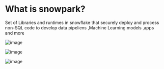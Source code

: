 
# What is snowpark?
Set of Libraries and runtimes in snowflake that securely deploy and process non-SQL code to develop data pipeliens ,Machine Learning models ,apps and more

![image](https://github.com/anjijava16/SnowFlakeDBUtils_RedShiftUtils/assets/5849522/94d2a564-cf8e-4d9b-ba1f-10b9d7eee249)


![image](https://github.com/anjijava16/SnowFlakeDBUtils_RedShiftUtils/assets/5849522/c34c39f9-0c0a-4dea-994f-b78c5d7631cf)


![image](https://github.com/anjijava16/SnowFlakeDBUtils_RedShiftUtils/assets/5849522/f77c6897-ab24-40e8-aceb-f03191091bf5)


